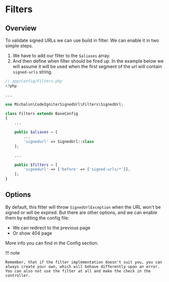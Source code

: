 # Filters

## Overview

To validate signed URLs we can use build in filter. We can enable it in two simple steps.

1. We have to add our filter to the `$aliases` array.
2. And then define when filter should be fired up. In the example below we will assume it will be used when the first segment of the url will contain `signed-urls` string.

```php
// app/Config/Filters.php
<?php

...

use Michalsn\CodeIgniterSignedUrl\Filters\SignedUrl;

class Filters extends BaseConfig
{
    ...

    public $aliases = [
        ...
        'signedurl' => SignedUrl::class
    ];

    ...

    public $filters = [
        'signedurl' => ['before' => ['signed-urls/*']],
    ];
}
```

## Options

By default, this filter will throw `SignedUrlException` when the URL won't be signed or will be expired. But there are other options, and we can enable them by editing the config file:

* We can redirect to the previous page
* Or show 404 page

More info you can find in the Config section.

!!! note

    Remember, that if the filter implementation doesn't suit you, you can always create your own, which will behave differently upon an error. You can also not use the filter at all and make the check in the controller.
